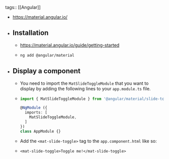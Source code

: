 tags:: [[Angular]]

- https://material.angular.io/
- ## Installation
	- https://material.angular.io/guide/getting-started
	- ```bash
	  ng add @angular/material
	  ```
- ## Display a component
	- You need to import the `MatSlideToggleModule` that you want to display by adding the following lines to your `app.module.ts` file.
	- ```ts
	  import { MatSlideToggleModule } from '@angular/material/slide-toggle';
	  
	  @NgModule ({
	    imports: [
	      MatSlideToggleModule,
	    ]
	  })
	  class AppModule {}
	  ```
	- Add the `<mat-slide-toggle>` tag to the `app.component.html` like so:
	- ```
	  <mat-slide-toggle>Toggle me!</mat-slide-toggle>
	  ```